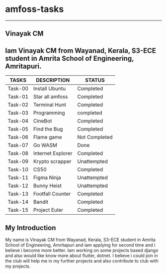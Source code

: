 # amfoss-tasks
--------------
Vinayak CM
----------
Iam Vinayak CM from Wayanad, Kerala, S3-ECE student in Amrita School of Engineering, Amritapuri.
------------------------------------------------------------------------------------------------
| TASKS | DESCRIPTION | STATUS |
| ----- | ----------- | ------ |
| Task-00| Install Ubuntu | Completed |
| Task-01| Star all amfoss | Completed |
| Task-02| Terminal Hunt | Completed |
| Task-03| Programming | completed |
| Task-04| CineBot | Completed |
| Task-05| Find the Bug | Completed |
| Task-06| Flame game | Not Completed |
| Task-07| Go WASM | Done |
| Task-08| Internet Explorer | Completed |
| Task-09| Krypto scrapper | Unattempted |
| Task-10| CS50 | Completed |
| Task-11| Figma Ninja | Unattempted |
| Task-12| Bunny Heist | Unattempted |
| Task-13| Footfall Counter | Completed |
| Task-14| Bandit | Completed |
| Task-15| Project Euler | Completed |

My Introduction
---------------
My name is Vinayak CM from Wayanad, Kerala, S3-ECE student in Amrita School of Engineering, Amritapuri and iam applying for second time and i believe i 
become more better. Iam working on some projects based django and also would like know more about flutter, dotnet. I believe i could join in the club 
will help me in my further projects and also contribute to club with my projects.
